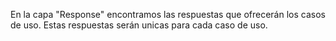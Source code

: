 En la capa "Response" encontramos las respuestas que ofrecerán los casos de uso.
Estas respuestas serán unicas para cada caso de uso.